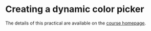 

# Creating a dynamic color picker

The details of this practical are available on the [course homepage](http://www.cs.middlebury.edu/~candrews/classes/cs312-f19/practicals/practical02).